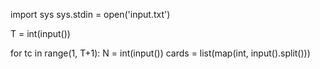 import sys
sys.stdin = open('input.txt')

T = int(input())

for tc in range(1, T+1):
    N = int(input())
    cards = list(map(int, input().split()))

    
